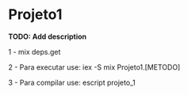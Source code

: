 # Projeto1

**TODO: Add description**

1 - mix deps.get

2 - Para executar use: iex -S mix
Projeto1.[METODO]

3 - Para compilar use: escript projeto_1
